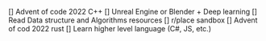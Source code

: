 [] Advent of code 2022 C++
[] Unreal Engine or Blender + Deep learning
[] Read Data structure and Algorithms resources
[] r/place sandbox
[] Advent of cod 2022 rust
[] Learn higher level language (C#, JS, etc.)
